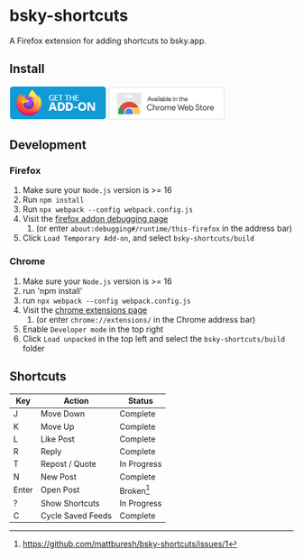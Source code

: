 # bsky-shortcuts 

A Firefox extension for adding shortcuts to bsky.app.

## Install

[![Available from FireFox Add-ons](assets/firefox.png)](https://addons.mozilla.org/en-US/firefox/addon/bsky-shortcuts/)
[![Available in the Chrome Web Store](assets/chrome.png)](https://chrome.google.com/webstore/detail/bsky-shortcuts/cimigenihbmedhakgecdgbjgmplfjkjj/1)

## Development

### Firefox

1. Make sure your `Node.js` version is >= 16
2. Run `npm install`
3. Run `npx webpack --config webpack.config.js`
4. Visit the [firefox addon debugging page](about:debugging#/runtime/this-firefox)
    1. (or enter `about:debugging#/runtime/this-firefox` in the address bar)
5. Click `Load Temporary Add-on`, and select `bsky-shortcuts/build`

### Chrome

1. Make sure your `Node.js` version is >= 16
2. run 'npm install'
3. run `npx webpack --config webpack.config.js`
4. Visit the [chrome extensions page](chrome://extensions/)
    1. (or enter `chrome://extensions/` in the Chrome address bar)
5. Enable `Developer mode` in the top right
6. Click `Load unpacked` in the top left and select the `bsky-shortcuts/build` folder

## Shortcuts 

| Key | Action | Status      |
|-----|--------|-------------|
| J   | Move Down | Complete    |
| K   | Move Up | Complete    |
| L   | Like Post | Complete    |
| R   | Reply  | Complete    |
| T   | Repost / Quote | In Progress |
| N   | New Post | Complete    |
| Enter | Open Post | Broken[^1]  |
| ?   | Show Shortcuts | In Progress |
| C   | Cycle Saved Feeds | Complete    |

[^1]: https://github.com/mattburesh/bsky-shortcuts/issues/1
